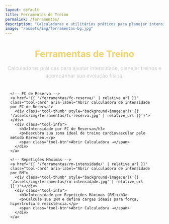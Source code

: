 ```yaml
---
layout: default
title: Ferramentas de Treino
permalink: /ferramentas/
description: "Calculadoras e utilitários práticos para planejar intensidade, carga e frequência de treino com base científica."
image: "/assets/img/ferramentas-bg.jpg"
---
```


<section class="tools-hero">
  <h1>Ferramentas de Treino</h1>
  <p>Calculadoras práticas para ajustar intensidade, planejar treinos e acompanhar sua evolução física.</p>
</section>

<section class="tools-list">
  <div class="tools-grid">

    <!-- FC de Reserva -->
    <a href="{{ '/ferramentas/fc-reserva/' | relative_url }}" class="tool-card" aria-label="Abrir calculadora de intensidade por FC de Reserva">
      <div class="tool-thumb" style="background-image:url('{{ '/assets/img/ferramentas/fc-reserva.jpg' | relative_url }}')"></div>
      <div class="tool-info">
        <h3>Intensidade por FC de Reserva</h3>
        <p>Descubra sua zona ideal de treino cardiovascular pelo método Karvonen.</p>
        <span class="tool-btn">Abrir Calculadora →</span>
      </div>
    </a>

    <!-- Repetições Máximas -->
    <a href="{{ '/ferramentas/rm-intensidade/' | relative_url }}" class="tool-card" aria-label="Abrir calculadora de intensidade por RM">
      <div class="tool-thumb" style="background-image:url('{{ '/assets/img/ferramentas/rm-intensidade.jpg' | relative_url }}')"></div>
      <div class="tool-info">
        <h3>Intensidade por Repetições Máximas (RM)</h3>
        <p>Calcule sua 1RM e defina cargas ideais para força, hipertrofia e resistência.</p>
        <span class="tool-btn">Abrir Calculadora →</span>
      </div>
    </a>

  </div>
</section>

<style>
/* === FERRAMENTAS === */
.tools-hero{ text-align:center; margin:2rem auto 1.5rem; max-width:850px; }
.tools-hero h1{ color:#f0d26a; font-size:1.8rem; margin-bottom:.5rem; }
.tools-hero p{ color:#ccc; font-size:1rem; line-height:1.5; }

.tools-list{ max-width:900px; margin:1rem auto 3rem; padding:0 1rem; }
.tools-grid{ display:grid; gap:1.5rem; grid-template-columns:repeat(auto-fit,minmax(280px,1fr)); }

.tool-card{
  background:#0f0f0f;
  border:1px solid #1f1f1f;
  border-radius:16px;
  overflow:hidden;
  text-decoration:none;
  color:#fff;
  display:flex;
  flex-direction:column;
  transition:.25s ease;
}
.tool-card:hover{ transform:translateY(-3px); border-color:#d62828; }

.tool-thumb{
  aspect-ratio:16/9;
  background-size:cover;
  background-position:center;
  filter:brightness(.9);
}
.tool-info{
  padding:1rem;
  display:flex;
  flex-direction:column;
  gap:.4rem;
}
.tool-info h3{ color:#f0d26a; font-size:1.1rem; margin-bottom:.2rem; }
.tool-info p{ color:#bbb; font-size:.9rem; line-height:1.4; }
.tool-btn{ margin-top:.6rem; color:#d62828; font-weight:600; font-size:.9rem; }
</style>
